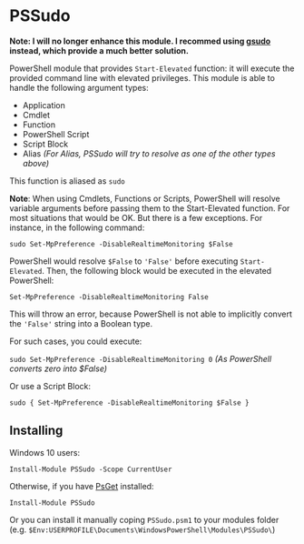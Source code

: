 # PSSudo

**Note: I will no longer enhance this module. I recommed using
[gsudo](https://github.com/gerardog/gsudo) instead, which provide a much better
solution.**

PowerShell module that provides `Start-Elevated` function: it will execute the
provided command line with elevated privileges. This module is able to handle
the following argument types:

* Application
* Cmdlet
* Function
* PowerShell Script
* Script Block
* Alias _(For Alias, PSSudo will try to resolve as one of the other types
  above)_

This function is aliased as `sudo`

**Note**: When using Cmdlets, Functions or Scripts, PowerShell will resolve
variable arguments before passing them to the Start-Elevated function. For most
situations that would be OK. But there is a few exceptions. For instance, in
the following command:

`sudo Set-MpPreference -DisableRealtimeMonitoring $False`

PowerShell would resolve `$False` to `'False'` before executing `Start-Elevated`.
Then, the following block would be executed in the elevated PowerShell:

`Set-MpPreference -DisableRealtimeMonitoring False`

This will throw an error, because PowerShell is not able to implicitly convert
the `'False'` string into a Boolean type.

For such cases, you could execute:

`sudo Set-MpPreference -DisableRealtimeMonitoring 0` _(As PowerShell converts
zero into $False)_

Or use a Script Block:

`sudo { Set-MpPreference -DisableRealtimeMonitoring $False }`


## Installing

Windows 10 users:

    Install-Module PSSudo -Scope CurrentUser

Otherwise, if you have [PsGet](http://psget.net/) installed:

    Install-Module PSSudo

Or you can install it manually coping `PSSudo.psm1` to your modules folder (e.g.
`$Env:USERPROFILE\Documents\WindowsPowerShell\Modules\PSSudo\`)
